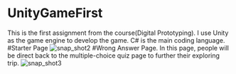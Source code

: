 # UnityGameFirst
This is the first assignment from the course(Digital Prototyping).
I use Unity as the game engine to develop the game.
C# is the main coding language.
#Starter Page
![snap_shot2](https://user-images.githubusercontent.com/42711913/64770718-13c28480-d591-11e9-9996-82fdfe583de6.jpg)
#Wrong Answer Page. 
In this page, people will be direct back to the multiple-choice quiz page to further their exploring trip.
![snap_shot3](https://user-images.githubusercontent.com/42711913/64770513-a9114900-d590-11e9-931c-5aab2bd3a635.jpg)


